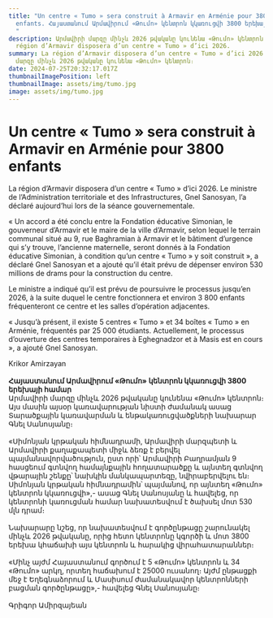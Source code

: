 ```yaml
---
title: "Un centre « Tumo » sera construit à Armavir en Arménie pour 3800
  enfants. Հայաստանում Արմավիրում «Թումո» ​​կենտրոն կկառուցվի 3800 երեխայի համար
  "
description: Արմավիրի մարզը մինչև 2026 թվականը կունենա «Թումո» ​​կենտրոն։ La
  région d’Armavir disposera d’un centre « Tumo » d’ici 2026.
summary: La région d’Armavir disposera d’un centre « Tumo » d’ici 2026. Արմավիրի
  մարզը մինչև 2026 թվականը կունենա «Թումո» ​​կենտրոն։
date: 2024-07-25T20:32:17.017Z
thumbnailImagePosition: left
thumbnailImage: assets/img/tumo.jpg
image: assets/img/tumo.jpg
---
```

# **Un centre « Tumo » sera construit à Armavir en Arménie pour 3800 enfants**



La région d’Armavir disposera d’un centre « Tumo » d’ici 2026. Le ministre de l’Administration territoriale et des Infrastructures, Gnel Sanosyan, l’a déclaré aujourd’hui lors de la séance gouvernementale.



« Un accord a été conclu entre la Fondation éducative Simonian, le gouverneur d’Armavir et le maire de la ville d’Armavir, selon lequel le terrain communal situé au 9, rue Baghramian à Armavir et le bâtiment d’urgence qui s’y trouve, l’ancienne maternelle, seront donnés à la Fondation éducative Simonian, à condition qu’un centre « Tumo » y soit construit », a déclaré Gnel Sanosyan et a ajouté qu’il était prévu de dépenser environ 530 millions de drams pour la construction du centre.



Le ministre a indiqué qu’il est prévu de poursuivre le processus jusqu’en 2026, à la suite duquel le centre fonctionnera et environ 3 800 enfants fréquenteront ce centre et les salles d’opération adjacentes.



« Jusqu’à présent, il existe 5 centres « Tumo » et 34 boîtes « Tumo » en Arménie, fréquentés par 25 000 étudiants. Actuellement, le processus d’ouverture des centres temporaires à Eghegnadzor et à Masis est en cours », a ajouté Gnel Sanosyan.



Krikor Amirzayan\
\
**Հայաստանում Արմավիրում «Թումո» ​​կենտրոն կկառուցվի 3800 երեխայի համար**\
Արմավիրի մարզը մինչև 2026 թվականը կունենա «Թումո» ​​կենտրոն։ Այս մասին այսօր կառավարության նիստի ժամանակ ասաց Տարածքային կառավարման և ենթակառուցվածքների նախարար Գնել Սանոսյանը։\
\
«Սիմոնյան կրթական հիմնադրամի, Արմավիրի մարզպետի և Արմավիրի քաղաքապետի միջև ձեռք է բերվել պայմանավորվածություն, ըստ որի՝ Արմավիրի Բաղրամյան 9 հասցեում գտնվող համայնքային հողատարածքը և այնտեղ գտնվող վթարային շենքը՝ նախկին մանկապարտեզը, նվիրաբերվելու են։ Սիմոնյան կրթական հիմնադրամին՝ պայմանով, որ այնտեղ «Թումո» ​​կենտրոն կկառուցվի»,- ասաց Գնել Սանոսյանը և հավելեց, որ կենտրոնի կառուցման համար նախատեսվում է ծախսել մոտ 530 մլն դրամ։\
\
Նախարարը նշեց, որ նախատեսվում է գործընթացը շարունակել մինչև 2026 թվականը, որից հետո կենտրոնը կգործի և մոտ 3800 երեխա կհաճախի այս կենտրոն և հարակից վիրահատարաններ։\
\
«Մինչ այժմ Հայաստանում գործում է 5 «Թումո» ​​կենտրոն և 34 «Թումո» ​​արկղ, որտեղ հաճախում է 25000 ուսանող։ Այժմ ընթացքի մեջ է Եղեգնաձորում և Մասիսում ժամանակավոր կենտրոնների բացման գործընթացը»,- հավելեց Գնել Սանոսյանը։\
\
Գրիգոր Ամիրզայեան